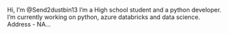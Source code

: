 Hi, I’m @Send2dustbin13
I’m a High school student and a python developer.
I’m currently working on python, azure databricks and data science.
Address - NA...

